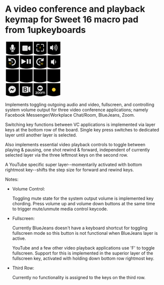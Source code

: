 # A video conference and playback keymap for Sweet 16 macro pad from 1upkeyboards

![Keymap](Sweet16-example-bdd.png)

Implements toggling outgoing audio and video, fullscreen, and controlling
system volume output for three video conference applications; namely
Facebook Messenger/Workplace Chat/Room, BlueJeans, Zoom.

Switching key functions between VC applications is implemented via layer
keys at the bottom row of the board. Single key press switches to dedicated
layer until another layer is selected.

Also implements essential video playback controls to toggle between playing
& pausing, one shot rewind & forward, independent of currently selected
layer via the three leftmost keys on the second row.

A YouTube specific super layer--momentarily activated with bottom rightmost
key--shifts the step size for forward and rewind keys.

Notes:
- Volume Control:

  Toggling mute state for the system output volume is implemented key
  chording. Press volume up and volume down buttons at the same time to
  trigger mute/unmute media control keycode.

- Fullscreen:

  Currently BlueJeans doesn't have a keyboard shortcut for toggling
  fullscreen mode so this button is not functional when BlueJeans layer is
  active.

  YouTube and a few other video playback applications use 'F' to toggle fullscreen.
  Support for this is implemented in the superior layer of the
  fullscreen key, activated with holding down bottom row rightmost key.

- Third Row:

  Currently no functionality is assigned to the keys on the third row.
